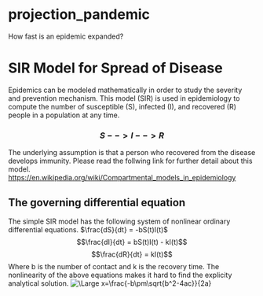 # projection_pandemic
How fast is an epidemic expanded?
# SIR Model for Spread of Disease
 Epidemics can be modeled mathematically in order to study the severity and prevention mechanism. This model (SIR) is used in epidemiology to compute the number of susceptible (S), infected (I), and recovered (R) people
in a population at any time. 

###  $$ S --> I --> R$$
The underlying assumption is that a person who recovered from the disease develops immunity. Please read the follwing link for further detail about this model. 
https://en.wikipedia.org/wiki/Compartmental_models_in_epidemiology
## The governing differential equation
The simple SIR model has the following system of nonlinear ordinary differential equations.
$\frac{dS}{dt} = -bS(t)I(t)$
$$\frac{dI}{dt} = bS(t)I(t) - kI(t)$$
$$\frac{dR}{dt} = kI(t)$$
Where b is the number of contact and k is the recovery time.
The nonlinearity of the above equations makes it hard to find the explicity analytical solution.
<img src="https://latex.codecogs.com/svg.latex?\Large&space;x=\frac{-b\pm\sqrt{b^2-4ac}}{2a}" title="\Large x=\frac{-b\pm\sqrt{b^2-4ac}}{2a}" />
